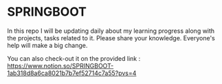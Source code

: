 # SPRINGBOOT

In this repo I will be updating daily about my learning progress along with the projects, tasks related to it. Please share your knowledge. Everyone's help will make a big change.

You can also check-out it on the provided link : https://www.notion.so/SPRINGBOOT-1ab318d8a6ca8021b7b7ef52714c7a55?pvs=4
